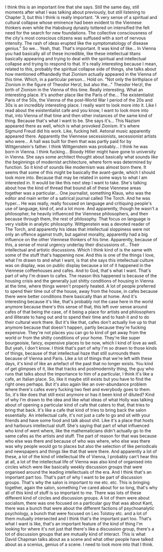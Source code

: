 I think this is an important line that she says. Still the same day, still moments after
what I was talking about previously, but still listening to Chapter 3, but this I think is
really important.
"A very sense of a spiritual and cultural collapse whose eminence had been evident to
the Viennese thinkers even while the Habsburg dynasty tottered on intensified the felt need
for the search for new foundations. The collective consciousness of the city's most conscious
citizens was suffused with a sort of nervous intensity. The rash of ideas erupted like
the symptomatology of disease genius."
So we...
Yeah, that. That's important. It was kind of like... In Vienna you had basically all
of these incredible, like these intellectual titans basically appearing and trying to deal
with the spiritual and intellectual collapse and trying to respond to that. It's really
interesting because I mean, related to this, probably the spiritual collapse side of things,
she talks about how mentioned offhandedly that Zionism actually appeared in the Vienna
of this time. Which, in a particular person...
Hold on.
"Not only the birthplace of Zionism in the figure of Theodor Herzl, but also the..."
Theodor Herzl, the birth of Zionism in the Vienna of this time. Really interesting. What
an interesting place. It's another place like the Paris of the... The existentialist Paris
of the 50s, the Vienna of the post-World War I period of the 20s and 30s is an incredibly
interesting place. I really want to look more into it. Like I read about the existentialist
cafe and you know, I want to look more into that, into Vienna of that time and then other
instances of the same kind of thing. Because that's what I want to be. She says it's...
This Nazism appeared there as well, which is what provoked Zionism. It's where Sigmund
Freud did his work. Like, fucking hell. Aetonal music apparently appeared there. Apparently
the Viennese secessionists, secessionist artists who were... A hall was built for them that
was partly paid for by Wittgenstein's father. I think Wittgenstein was probably... I think
he was born in Vienna. I think fucking... Bloody Hitler might have gone to university
in Vienna. She says some architect thought about basically what sounds like the beginnings
of modernist architecture, where form was determined by function. So it kind of sounds
like modernism was almost born there. It seems that some of this might be basically the avant-garde,
which I should look more into. Because that may be related in some ways to what I am interested
in. It would be like this next step I want to take. She's talking about how the kind
of thread that bound all of these Viennese areas together was a particular... One journalist,
something Klaus, who was the editor and main writer of a satirical journal called The Torch.
And he was hyper... He was really, really focused on language and critiquing people's
use of language, kind of, and a lot more. And apparently, though he wasn't a philosopher,
he heavily influenced the Viennese philosophers, and then because through them, the rest of
philosophy. That focus on language is very visible in analytic philosophy. Wittgenstein
was a devoted reader of The Torch, and apparently his ideas that intellectual sloppiness were
not only an offence against truth, but against morality, apparently had a big influence on
the other Viennese thinkers of his time. Apparently, because of this, a sense of moral urgency
underlay their discussions of... Their intellectual and artistic discussions. Which I think kind
of is the same with some of the stuff that's happening now. And this is one of the things
I love, what I'm drawn to and what I want, is that she says this intellectual culture
was on display, was on public display because a lot of it happened in the Viennese coffeehouses
and cafes. And to God, that's what I want. That's part of why I'm drawn to cafes. The
reason this happened is because of the housing crisis and the generally just shitty conditions
of housing in Vienna at the time, where things weren't properly heated. A lot of people preferred
to spend their time out of the house, away from the house, in cafes because there were
better conditions there basically than at home. And it's interesting because it's like,
that's probably not the case here in the world anymore because there's this sense of that,
this left over sense around cafes of that being the case, of it being a place for artists
and philosophers and illiterate to hang out and to spend their time and to hash it and
to do their cultural work there. But it's like that, cafes don't actually live up to
that anymore because that doesn't happen, partly because they're fucking expensive.
They're not places you can go to kind of get away from the world or from the shitty conditions
of your home. They're like super bourgeoisie, fancy, expensive places to be now, which I
kind of love as well. But yeah, I don't know. I think that's part of why I'm so drawn to
those kinds of things, because of that intellectual haze that still surrounds them because of
Vienna and Paris. Like a lot of things that we're left with these days, it's kind of like
an artefact of the past that no longer exists. You kind of get glimpses of it, like that
tracks and postmodernity thing, the guy who runs that talks about the importance to him
of a particular, I think it's like a cafe, an Italian place. So, like it maybe still
exists but you have to find the right ones perhaps. But it's also again like an over-abundance
problem where there's cafes every fucking two feet and everybody goes to them. So, it's
like does that still exist anymore or has it been kind of diluted? Kind of why I'm drawn
to the idea and like what ideas of what Holly was talking about of opening a particular
kind of cafe that caters to that, that tries to bring that back. It's like a cafe that
kind of tries to bring back the salon essentially. An intellectual cafe, it's not just a cafe
to go and sit with your friends and have some food and talk about shit. Like it's a place
that hosts and harbours intellectual stuff. She's saying that part of what influenced
who kind of went where, like the mathematicians didn't actually go to the same cafes as the
artists and stuff. The part of reason for that was because who else was there and because
of who was where, who else was there was why people would go to places but also the selection
of like periodicals and newspapers and things like that that were there. And apparently
a lot of these, a lot of the kind of intellectual life of Vienna, I probably can't hear this
at all, a lot of the intellectual life of Vienna was also kind of organised into circles which
were like basically weekly discussion groups that were organised around the leading intellectuals
of the era. And I think that's an important part too. That's part of why I want to be
part of discussion groups. That's why the salon is important to me etc. etc. This is
bringing together, again the salon, something I've cared about for so long, that's why
all of this kind of stuff is so important to me. There was lots of these different kind
of circles and discussion groups. A lot of them were about socialism, there was one focused
on a particular guy that was about Kant, there was a bunch that were about the different
factions of psychoanalytic psychology, a bunch that were focused on Leo Tolstoy etc. and
a lot of them mutually intersected and I think that's the important part too. That's what
I want is like, that's an important feature of the kind of thing I'm looking for where
it's not just that there's like a discussion group, there's a lot of discussion groups
that are mutually kind of interact. This is what David Chapman talks about as a scene
and what other people have talked about as a scenius, genius of a scene. I need to look
more into that I think.
